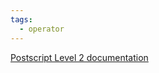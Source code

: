 ```yaml
---
tags:
  - operator
---
```

[Postscript Level 2 documentation](https://hepunx.rl.ac.uk/~adye/psdocs/ref/PSL2c.html#cleardictstack)